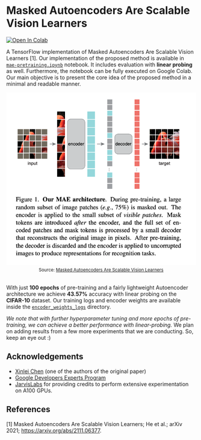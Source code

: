 # Masked Autoencoders Are Scalable Vision Learners


[![Open In Colab](https://colab.research.google.com/assets/colab-badge.svg)](https://colab.research.google.com/github/ariG23498/mae-scalable-vision-learners/blob/master/mae-pretraining.ipynb)


A TensorFlow implementation of Masked Autoencoders Are Scalable Vision Learners [1]. Our implementation of the proposed
method is  available in [`mae-pretraining.ipynb`](https://github.com/ariG23498/mae-scalable-vision-learners/blob/master/mae-pretraining.ipynb)
notebook. It includes evaluation with **linear probing** as well. Furthermore, the notebook can be fully executed on Google Colab.
Our main objective is to present the core idea of the proposed method in a minimal and readable manner.

<div align="center">
  <img src=assets/mae.png/><br>
  <small>Source: <a href=https://arxiv.org/abs/2111.06377>Masked Autoencoders Are Scalable Vision Learners</a></small>
</div><br>


With just **100 epochs** of pre-training and a fairly lightweight Autoencoder architecture we achieve **43.57%** accuracy
with linear probing on the **CIFAR-10** dataset. Our training logs and encoder weights are available inside the
[`encoder_weights_logs`](https://github.com/ariG23498/mae-scalable-vision-learners/tree/master/encoder_weights_logs) directory. 

_We note that with further hyperparameter tuning and more epochs of pre-training, we can achieve a better performance
with linear-probing._  We plan on adding results from a few more experiments that we are conducting. So, keep
an eye out :)

## Acknowledgements

* [Xinlei Chen](http://xinleic.xyz/) (one of the authors of the original paper)
* [Google Developers Experts Program](https://developers.google.com/programs/experts/)
* [JarvisLabs](https://jarvislabs.ai/) for providing credits to perform extensive experimentation on A100 GPUs.

## References

[1] Masked Autoencoders Are Scalable Vision Learners; He et al.; arXiv 2021; https://arxiv.org/abs/2111.06377.
